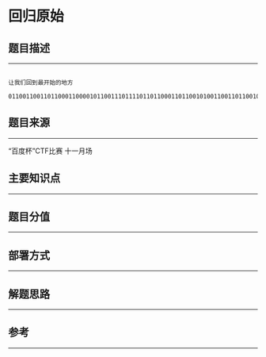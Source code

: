 # 回归原始

## 题目描述
---
```

让我们回到最开始的地方

011001100110110001100001011001110111101101100011011001010011001101100101001101010011000000110010011000110010110100110100001110000110001100111001001011010011010001100100001101010011000000101101001110010011100100111001001100000010110100110101011000100011100000110001011001000110001000110110011001100110001101100010011001100011000001111101
```

## 题目来源
---
“百度杯”CTF比赛 十一月场

## 主要知识点
---


## 题目分值
---


## 部署方式
---


## 解题思路
---


## 参考
---

